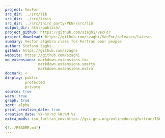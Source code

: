 ```yaml
---
project: VecFor
src_dir: ../src/lib
src_dir: ../src/tests
src_dir: ../src/third_party/PENF/src/lib
output_dir: html/publish/
project_github: https://github.com/szaghi/VecFor
project_download: https://github.com/szaghi/VecFor/releases/latest
summary: Vector algebra class for Fortran poor people
author: Stefano Zaghi
github: https://github.com/szaghi
website: https://github.com/szaghi
md_extensions: markdown.extensions.toc
               markdown.extensions.smarty
               markdown.extensions.extra
docmark: <
display: public
         protected
         private
source: true
warn: true
graph: true
sort: alpha
print_creation_date: true
creation_date: %Y-%m-%d %H:%M %z
extra_mods: iso_fortran_env:https://gcc.gnu.org/onlinedocs/gfortran/ISO_005fFORTRAN_005fENV.html

{!../README.md!}
---
```

